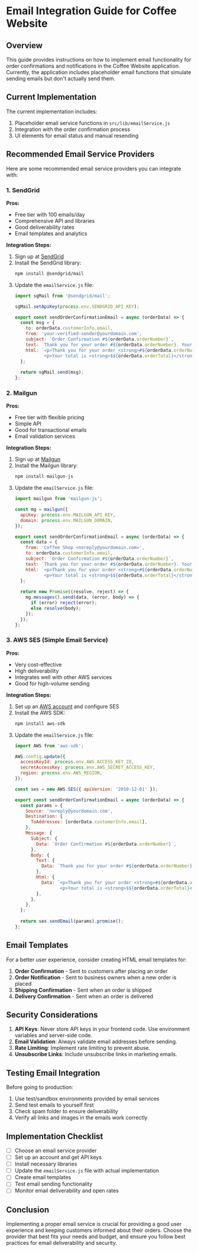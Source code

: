 # Email Integration Guide for Coffee Website

## Overview

This guide provides instructions on how to implement email functionality for order confirmations and notifications in the Coffee Website application. Currently, the application includes placeholder email functions that simulate sending emails but don't actually send them.

## Current Implementation

The current implementation includes:

1. Placeholder email service functions in `src/lib/emailService.js`
2. Integration with the order confirmation process
3. UI elements for email status and manual resending

## Recommended Email Service Providers

Here are some recommended email service providers you can integrate with:

### 1. SendGrid

**Pros:**
- Free tier with 100 emails/day
- Comprehensive API and libraries
- Good deliverability rates
- Email templates and analytics

**Integration Steps:**

1. Sign up at [SendGrid](https://sendgrid.com/)
2. Install the SendGrid library:
   ```bash
   npm install @sendgrid/mail
   ```
3. Update the `emailService.js` file:
   ```javascript
   import sgMail from '@sendgrid/mail';
   
   sgMail.setApiKey(process.env.SENDGRID_API_KEY);
   
   export const sendOrderConfirmationEmail = async (orderData) => {
     const msg = {
       to: orderData.customerInfo.email,
       from: 'your-verified-sender@yourdomain.com',
       subject: `Order Confirmation #${orderData.orderNumber}`,
       text: `Thank you for your order #${orderData.orderNumber}. Your total is $${orderData.orderTotal}.`,
       html: `<p>Thank you for your order <strong>#${orderData.orderNumber}</strong>.</p>
              <p>Your total is <strong>$${orderData.orderTotal}</strong>.</p>`,
     };
     
     return sgMail.send(msg);
   };
   ```

### 2. Mailgun

**Pros:**
- Free tier with flexible pricing
- Simple API
- Good for transactional emails
- Email validation services

**Integration Steps:**

1. Sign up at [Mailgun](https://www.mailgun.com/)
2. Install the Mailgun library:
   ```bash
   npm install mailgun-js
   ```
3. Update the `emailService.js` file:
   ```javascript
   import mailgun from 'mailgun-js';
   
   const mg = mailgun({
     apiKey: process.env.MAILGUN_API_KEY,
     domain: process.env.MAILGUN_DOMAIN,
   });
   
   export const sendOrderConfirmationEmail = async (orderData) => {
     const data = {
       from: 'Coffee Shop <noreply@yourdomain.com>',
       to: orderData.customerInfo.email,
       subject: `Order Confirmation #${orderData.orderNumber}`,
       text: `Thank you for your order #${orderData.orderNumber}. Your total is $${orderData.orderTotal}.`,
       html: `<p>Thank you for your order <strong>#${orderData.orderNumber}</strong>.</p>
              <p>Your total is <strong>$${orderData.orderTotal}</strong>.</p>`,
     };
     
     return new Promise((resolve, reject) => {
       mg.messages().send(data, (error, body) => {
         if (error) reject(error);
         else resolve(body);
       });
     });
   };
   ```

### 3. AWS SES (Simple Email Service)

**Pros:**
- Very cost-effective
- High deliverability
- Integrates well with other AWS services
- Good for high-volume sending

**Integration Steps:**

1. Set up an [AWS account](https://aws.amazon.com/) and configure SES
2. Install the AWS SDK:
   ```bash
   npm install aws-sdk
   ```
3. Update the `emailService.js` file:
   ```javascript
   import AWS from 'aws-sdk';
   
   AWS.config.update({
     accessKeyId: process.env.AWS_ACCESS_KEY_ID,
     secretAccessKey: process.env.AWS_SECRET_ACCESS_KEY,
     region: process.env.AWS_REGION,
   });
   
   const ses = new AWS.SES({ apiVersion: '2010-12-01' });
   
   export const sendOrderConfirmationEmail = async (orderData) => {
     const params = {
       Source: 'noreply@yourdomain.com',
       Destination: {
         ToAddresses: [orderData.customerInfo.email],
       },
       Message: {
         Subject: {
           Data: `Order Confirmation #${orderData.orderNumber}`,
         },
         Body: {
           Text: {
             Data: `Thank you for your order #${orderData.orderNumber}. Your total is $${orderData.orderTotal}.`,
           },
           Html: {
             Data: `<p>Thank you for your order <strong>#${orderData.orderNumber}</strong>.</p>
                    <p>Your total is <strong>$${orderData.orderTotal}</strong>.</p>`,
           },
         },
       },
     };
     
     return ses.sendEmail(params).promise();
   };
   ```

## Email Templates

For a better user experience, consider creating HTML email templates for:

1. **Order Confirmation** - Sent to customers after placing an order
2. **Order Notification** - Sent to business owners when a new order is placed
3. **Shipping Confirmation** - Sent when an order is shipped
4. **Delivery Confirmation** - Sent when an order is delivered

## Security Considerations

1. **API Keys**: Never store API keys in your frontend code. Use environment variables and server-side code.
2. **Email Validation**: Always validate email addresses before sending.
3. **Rate Limiting**: Implement rate limiting to prevent abuse.
4. **Unsubscribe Links**: Include unsubscribe links in marketing emails.

## Testing Email Integration

Before going to production:

1. Use test/sandbox environments provided by email services
2. Send test emails to yourself first
3. Check spam folder to ensure deliverability
4. Verify all links and images in the emails work correctly

## Implementation Checklist

- [ ] Choose an email service provider
- [ ] Set up an account and get API keys
- [ ] Install necessary libraries
- [ ] Update the `emailService.js` file with actual implementation
- [ ] Create email templates
- [ ] Test email sending functionality
- [ ] Monitor email deliverability and open rates

## Conclusion

Implementing a proper email service is crucial for providing a good user experience and keeping customers informed about their orders. Choose the provider that best fits your needs and budget, and ensure you follow best practices for email deliverability and security.